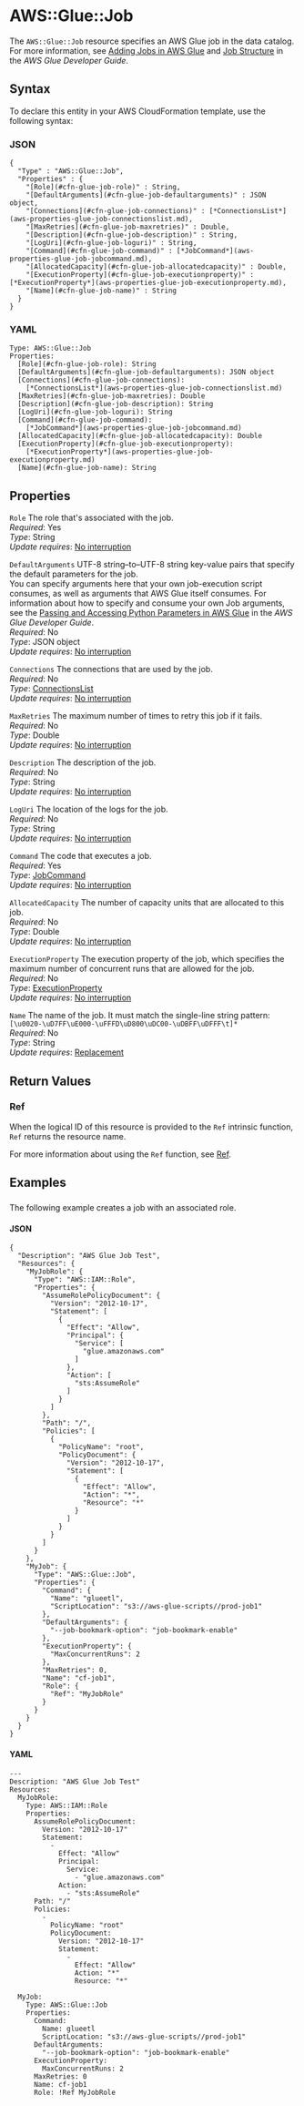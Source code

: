 # AWS::Glue::Job<a name="aws-resource-glue-job"></a>

The `AWS::Glue::Job` resource specifies an AWS Glue job in the data catalog\. For more information, see [Adding Jobs in AWS Glue](https://docs.aws.amazon.com/glue/latest/dg/add-job.html) and [Job Structure](https://docs.aws.amazon.com/glue/latest/dg/aws-glue-api-jobs-job.html#aws-glue-api-jobs-job-Job) in the *AWS Glue Developer Guide*\. 

## Syntax<a name="aws-resource-glue-job-syntax"></a>

To declare this entity in your AWS CloudFormation template, use the following syntax:

### JSON<a name="aws-resource-glue-job-syntax.json"></a>

```
{
  "Type" : "AWS::Glue::Job",
  "Properties" : {
    "[Role](#cfn-glue-job-role)" : String,
    "[DefaultArguments](#cfn-glue-job-defaultarguments)" : JSON object,
    "[Connections](#cfn-glue-job-connections)" : [*ConnectionsList*](aws-properties-glue-job-connectionslist.md),
    "[MaxRetries](#cfn-glue-job-maxretries)" : Double,
    "[Description](#cfn-glue-job-description)" : String,
    "[LogUri](#cfn-glue-job-loguri)" : String,
    "[Command](#cfn-glue-job-command)" : [*JobCommand*](aws-properties-glue-job-jobcommand.md),
    "[AllocatedCapacity](#cfn-glue-job-allocatedcapacity)" : Double,
    "[ExecutionProperty](#cfn-glue-job-executionproperty)" : [*ExecutionProperty*](aws-properties-glue-job-executionproperty.md),
    "[Name](#cfn-glue-job-name)" : String
  }
}
```

### YAML<a name="aws-resource-glue-job-syntax.yaml"></a>

```
Type: AWS::Glue::Job
Properties:
  [Role](#cfn-glue-job-role): String
  [DefaultArguments](#cfn-glue-job-defaultarguments): JSON object
  [Connections](#cfn-glue-job-connections): 
    [*ConnectionsList*](aws-properties-glue-job-connectionslist.md)
  [MaxRetries](#cfn-glue-job-maxretries): Double
  [Description](#cfn-glue-job-description): String
  [LogUri](#cfn-glue-job-loguri): String
  [Command](#cfn-glue-job-command): 
    [*JobCommand*](aws-properties-glue-job-jobcommand.md)
  [AllocatedCapacity](#cfn-glue-job-allocatedcapacity): Double
  [ExecutionProperty](#cfn-glue-job-executionproperty): 
    [*ExecutionProperty*](aws-properties-glue-job-executionproperty.md)
  [Name](#cfn-glue-job-name): String
```

## Properties<a name="aws-resource-glue-job-properties"></a>

`Role`  <a name="cfn-glue-job-role"></a>
The role that's associated with the job\.  
 *Required*: Yes  
 *Type*: String  
 *Update requires*: [No interruption](using-cfn-updating-stacks-update-behaviors.md#update-no-interrupt) 

`DefaultArguments`  <a name="cfn-glue-job-defaultarguments"></a>
UTF\-8 string–to–UTF\-8 string key\-value pairs that specify the default parameters for the job\.  
You can specify arguments here that your own job\-execution script consumes, as well as arguments that AWS Glue itself consumes\. For information about how to specify and consume your own Job arguments, see the [ Passing and Accessing Python Parameters in AWS Glue](https://docs.aws.amazon.com/glue/latest/dg/aws-glue-api-crawler-pyspark-extensions-python-intro.html#aws-glue-api-crawler-pyspark-extensions-python-intro-parameters) in the *AWS Glue Developer Guide*\.  
 *Required*: No  
 *Type*: JSON object  
 *Update requires*: [No interruption](using-cfn-updating-stacks-update-behaviors.md#update-no-interrupt) 

`Connections`  <a name="cfn-glue-job-connections"></a>
The connections that are used by the job\.  
 *Required*: No  
 *Type*: [ConnectionsList](aws-properties-glue-job-connectionslist.md)  
 *Update requires*: [No interruption](using-cfn-updating-stacks-update-behaviors.md#update-no-interrupt) 

`MaxRetries`  <a name="cfn-glue-job-maxretries"></a>
The maximum number of times to retry this job if it fails\.  
 *Required*: No  
 *Type*: Double  
 *Update requires*: [No interruption](using-cfn-updating-stacks-update-behaviors.md#update-no-interrupt) 

`Description`  <a name="cfn-glue-job-description"></a>
The description of the job\.  
 *Required*: No  
 *Type*: String  
 *Update requires*: [No interruption](using-cfn-updating-stacks-update-behaviors.md#update-no-interrupt) 

`LogUri`  <a name="cfn-glue-job-loguri"></a>
The location of the logs for the job\.  
 *Required*: No  
 *Type*: String  
 *Update requires*: [No interruption](using-cfn-updating-stacks-update-behaviors.md#update-no-interrupt) 

`Command`  <a name="cfn-glue-job-command"></a>
The code that executes a job\.  
 *Required*: Yes  
 *Type*: [JobCommand](aws-properties-glue-job-jobcommand.md)  
 *Update requires*: [No interruption](using-cfn-updating-stacks-update-behaviors.md#update-no-interrupt) 

`AllocatedCapacity`  <a name="cfn-glue-job-allocatedcapacity"></a>
The number of capacity units that are allocated to this job\.  
 *Required*: No  
 *Type*: Double  
 *Update requires*: [No interruption](using-cfn-updating-stacks-update-behaviors.md#update-no-interrupt) 

`ExecutionProperty`  <a name="cfn-glue-job-executionproperty"></a>
The execution property of the job, which specifies the maximum number of concurrent runs that are allowed for the job\.  
 *Required*: No  
 *Type*: [ExecutionProperty](aws-properties-glue-job-executionproperty.md)  
 *Update requires*: [No interruption](using-cfn-updating-stacks-update-behaviors.md#update-no-interrupt) 

`Name`  <a name="cfn-glue-job-name"></a>
The name of the job\. It must match the single\-line string pattern: `[\u0020-\uD7FF\uE000-\uFFFD\uD800\uDC00-\uDBFF\uDFFF\t]*`  
 *Required*: No  
 *Type*: String  
 *Update requires*: [Replacement](using-cfn-updating-stacks-update-behaviors.md#update-replacement) 

## Return Values<a name="aws-resource-glue-job-returnvalues"></a>

### Ref<a name="w13ab1c21c10d150c26b9b3"></a>

When the logical ID of this resource is provided to the `Ref` intrinsic function, `Ref` returns the resource name\.

For more information about using the `Ref` function, see [Ref](intrinsic-function-reference-ref.md)\. 

## Examples<a name="aws-resource-glue-job-examples"></a>

### <a name="aws-resource-glue-job-example1"></a>

The following example creates a job with an associated role\.

#### JSON<a name="aws-resource-glue-job-example1.json"></a>

```
{
  "Description": "AWS Glue Job Test",
  "Resources": {
    "MyJobRole": {
      "Type": "AWS::IAM::Role",
      "Properties": {
        "AssumeRolePolicyDocument": {
          "Version": "2012-10-17",
          "Statement": [
            {
              "Effect": "Allow",
              "Principal": {
                "Service": [
                  "glue.amazonaws.com"
                ]
              },
              "Action": [
                "sts:AssumeRole"
              ]
            }
          ]
        },
        "Path": "/",
        "Policies": [
          {
            "PolicyName": "root",
            "PolicyDocument": {
              "Version": "2012-10-17",
              "Statement": [
                {
                  "Effect": "Allow",
                  "Action": "*",
                  "Resource": "*"
                }
              ]
            }
          }
        ]
      }
    },
    "MyJob": {
      "Type": "AWS::Glue::Job",
      "Properties": {
        "Command": {
          "Name": "glueetl",
          "ScriptLocation": "s3://aws-glue-scripts//prod-job1"
        },
        "DefaultArguments": {
          "--job-bookmark-option": "job-bookmark-enable"
        },
        "ExecutionProperty": {
          "MaxConcurrentRuns": 2
        },
        "MaxRetries": 0,
        "Name": "cf-job1",
        "Role": {
          "Ref": "MyJobRole"
        }
      }
    }
  }
}
```

#### YAML<a name="aws-resource-glue-job-example1.yaml"></a>

```
---
Description: "AWS Glue Job Test"
Resources:
  MyJobRole:
    Type: AWS::IAM::Role
    Properties:
      AssumeRolePolicyDocument:
        Version: "2012-10-17"
        Statement:
          -
            Effect: "Allow"
            Principal:
              Service:
                - "glue.amazonaws.com"
            Action:
              - "sts:AssumeRole"
      Path: "/"
      Policies:
        -
          PolicyName: "root"
          PolicyDocument:
            Version: "2012-10-17"
            Statement:
              -
                Effect: "Allow"
                Action: "*"
                Resource: "*"
 
  MyJob:
    Type: AWS::Glue::Job
    Properties:
      Command:
        Name: glueetl
        ScriptLocation: "s3://aws-glue-scripts//prod-job1"
      DefaultArguments:
        "--job-bookmark-option": "job-bookmark-enable"
      ExecutionProperty:
        MaxConcurrentRuns: 2
      MaxRetries: 0
      Name: cf-job1
      Role: !Ref MyJobRole
```